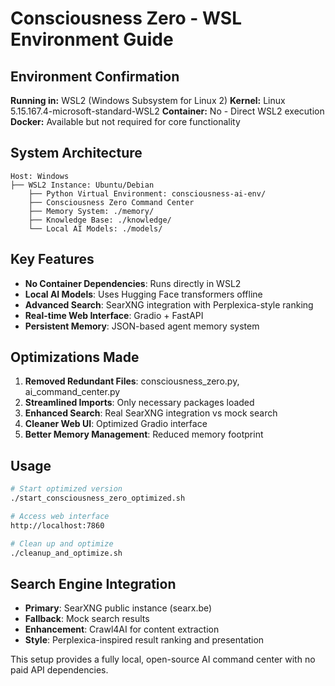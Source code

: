 # Consciousness Zero - WSL Environment Guide

## Environment Confirmation
**Running in:** WSL2 (Windows Subsystem for Linux 2)
**Kernel:** Linux 5.15.167.4-microsoft-standard-WSL2
**Container:** No - Direct WSL2 execution
**Docker:** Available but not required for core functionality

## System Architecture
```
Host: Windows
├── WSL2 Instance: Ubuntu/Debian
    ├── Python Virtual Environment: consciousness-ai-env/
    ├── Consciousness Zero Command Center
    ├── Memory System: ./memory/
    ├── Knowledge Base: ./knowledge/
    └── Local AI Models: ./models/
```

## Key Features
- **No Container Dependencies**: Runs directly in WSL2
- **Local AI Models**: Uses Hugging Face transformers offline
- **Advanced Search**: SearXNG integration with Perplexica-style ranking
- **Real-time Web Interface**: Gradio + FastAPI
- **Persistent Memory**: JSON-based agent memory system

## Optimizations Made
1. **Removed Redundant Files**: consciousness_zero.py, ai_command_center.py
2. **Streamlined Imports**: Only necessary packages loaded
3. **Enhanced Search**: Real SearXNG integration vs mock search
4. **Cleaner Web UI**: Optimized Gradio interface
5. **Better Memory Management**: Reduced memory footprint

## Usage
```bash
# Start optimized version
./start_consciousness_zero_optimized.sh

# Access web interface
http://localhost:7860

# Clean up and optimize
./cleanup_and_optimize.sh
```

## Search Engine Integration
- **Primary**: SearXNG public instance (searx.be)
- **Fallback**: Mock search results
- **Enhancement**: Crawl4AI for content extraction
- **Style**: Perplexica-inspired result ranking and presentation

This setup provides a fully local, open-source AI command center with no paid API dependencies.
